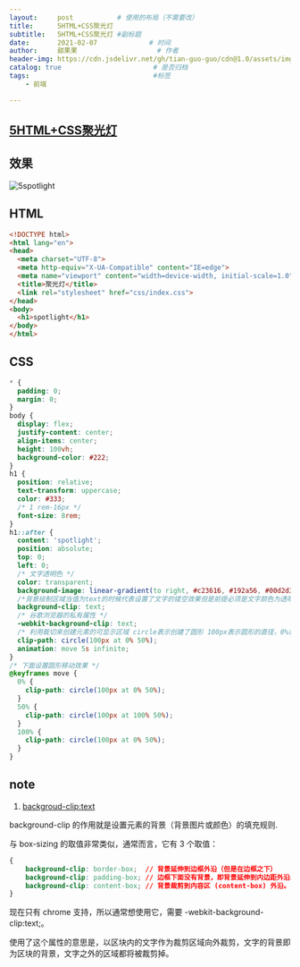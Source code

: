 ```yaml
---
layout:     post           # 使用的布局（不需要改）
title:      5HTML+CSS聚光灯
subtitle:   5HTML+CSS聚光灯 #副标题
date:       2021-02-07             # 时间
author:     甜果果                    # 作者
header-img: https://cdn.jsdelivr.net/gh/tian-guo-guo/cdn@1.0/assets/img/home-bg-art.jpg    #背景图片
catalog: true                       # 是否归档
tags:                               #标签
    - 前端

---
```


## [5HTML+CSS聚光灯](https://www.bilibili.com/video/BV1Wv411k7Hx)

## 效果

![5spotlight](https://cdn.jsdelivr.net/gh/tian-guo-guo/cdn@master/assets/picgoimg/20210207084126.gif)





## HTML

```html
<!DOCTYPE html>
<html lang="en">
<head>
  <meta charset="UTF-8">
  <meta http-equiv="X-UA-Compatible" content="IE=edge">
  <meta name="viewport" content="width=device-width, initial-scale=1.0">
  <title>聚光灯</title>
  <link rel="stylesheet" href="css/index.css">
</head>
<body>
  <h1>spotlight</h1>
</body>
</html>
```

## CSS

```css
* {
  padding: 0;
  margin: 0;
}
body {
  display: flex;
  justify-content: center;
  align-items: center;
  height: 100vh;
  background-color: #222;
}
h1 {
  position: relative;
  text-transform: uppercase;
  color: #333;
  /* 1 rem-16px */
  font-size: 8rem;
}
h1::after {
  content: 'spotlight';
  position: absolute;
  top: 0;
  left: 0;
  /* 文字透明色 */
  color: transparent;
  background-image: linear-gradient(to right, #c23616, #192a56, #00d2d3, yellow, #6d214f, #2e86de, #4cd137, #e84118);
  /*背景绘制区域当值为text的时候代表设置了文字的镂空效果但是前提必须是文字颜色为透明色*/
  background-clip: text;
  /* 谷歌浏览器的私有属性 */
  -webkit-background-clip: text;
  /* 利用裁切来创建元素的可显示区域 circle表示创建了圆形 100px表示圆形的直径，0%和50%表示圆形的圆心 圆形的直径和圆心利用at关键字隔开 */
  clip-path: circle(100px at 0% 50%);
  animation: move 5s infinite;
}
/* 下面设置圆形移动效果 */
@keyframes move {
  0% {
    clip-path: circle(100px at 0% 50%);
  }
  50% {
    clip-path: circle(100px at 100% 50%);
  }
  100% {
    clip-path: circle(100px at 0% 50%);
  }
}
```

## note

1. [backgroud-clip:text](https://www.jianshu.com/p/38e95bea6900)

background-clip 的作用就是设置元素的背景（背景图片或颜色）的填充规则.

与 box-sizing 的取值非常类似，通常而言，它有 3 个取值：

```css
{
    background-clip: border-box;  // 背景延伸到边框外沿（但是在边框之下）
    background-clip: padding-box; // 边框下面没有背景，即背景延伸到内边距外沿。
    background-clip: content-box; // 背景裁剪到内容区 (content-box) 外沿。
}
```

现在只有 chrome 支持，所以通常想使用它，需要 -webkit-background-clip:text;。

使用了这个属性的意思是，以区块内的文字作为裁剪区域向外裁剪，文字的背景即为区块的背景，文字之外的区域都将被裁剪掉。

